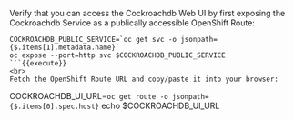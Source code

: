 Verify that you can access the Cockroachdb Web UI by first exposing the Cockroachdb Service as a publically accessible OpenShift Route:

```
COCKROACHDB_PUBLIC_SERVICE=`oc get svc -o jsonpath={$.items[1].metadata.name}`
oc expose --port=http svc $COCKROACHDB_PUBLIC_SERVICE
```{{execute}}
<br>
Fetch the OpenShift Route URL and copy/paste it into your browser:

```
COCKROACHDB_UI_URL=`oc get route -o jsonpath={$.items[0].spec.host}`
echo $COCKROACHDB_UI_URL
```{{execute}}